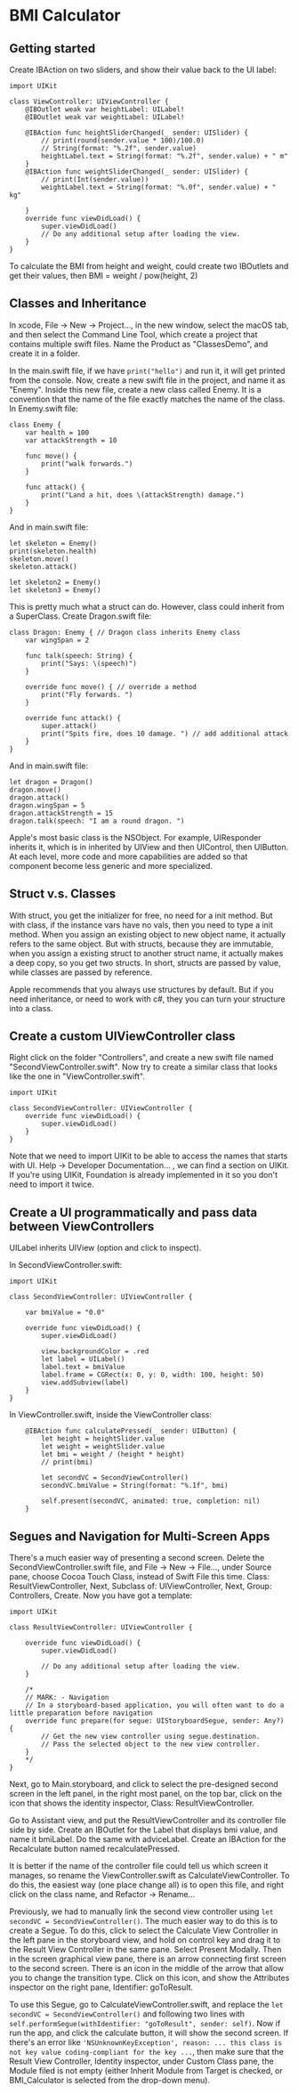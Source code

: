 # BMI Calculator
## Getting started
Create IBAction on two sliders, and show their value back to the UI label: 
```
import UIKit

class ViewController: UIViewController {
    @IBOutlet weak var heightLabel: UILabel!
    @IBOutlet weak var weightLabel: UILabel!

    @IBAction func heightSliderChanged(_ sender: UISlider) {
        // print(round(sender.value * 100)/100.0)
        // String(format: "%.2f", sender.value)
        heightLabel.text = String(format: "%.2f", sender.value) + " m"
    }
    @IBAction func weightSliderChanged(_ sender: UISlider) {
        // print(Int(sender.value))
        weightLabel.text = String(format: "%.0f", sender.value) + " kg"
        
    }
    override func viewDidLoad() {
        super.viewDidLoad()
        // Do any additional setup after loading the view.
    }
}
```

To calculate the BMI from height and weight, could create two IBOutlets and get their values, then BMI = weight / pow(height, 2)

## Classes and Inheritance
In xcode, File -> New -> Project..., in the new window, select the macOS tab, and then select the Command Line Tool, which create a project that contains multiple swift files. Name the Product as "ClassesDemo", and create it in a folder. 

In the main.swift file, if we have `print("hello")` and run it, it will get printed from the console. Now, create a new swift file in the project, and name it as "Enemy". Inside this new file, create a new class called Enemy. It is a convention that the name of the file exactly matches the name of the class. In Enemy.swift file:
```
class Enemy {
    var health = 100
    var attackStrength = 10
    
    func move() {
        print("walk forwards.")
    }
    
    func attack() {
        print("Land a hit, does \(attackStrength) damage.")
    }
}
```
And in main.swift file:
```
let skeleton = Enemy()
print(skeleton.health)
skeleton.move()
skeleton.attack()

let skeleton2 = Enemy()
let skeleton3 = Enemy()
```

This is pretty much what a struct can do. However, class could inherit from a SuperClass. Create Dragon.swift file:
```
class Dragon: Enemy { // Dragon class inherits Enemy class
    var wingSpan = 2
    
    func talk(speech: String) {
        print("Says: \(speech)")
    }
    
    override func move() { // override a method
        print("Fly forwards. ")
    }
    
    override func attack() {
        super.attack()
        print("Spits fire, does 10 damage. ") // add additional attack
    }
}
```
And in main.swift file:
```
let dragon = Dragon()
dragon.move()
dragon.attack()
dragon.wingSpan = 5
dragon.attackStrength = 15
dragon.talk(speech: "I am a round dragon. ")
```

Apple's most basic class is the NSObject. For example, UIResponder inherits it, which is in inherited by UIView and then UIControl, then UIButton. At each level, more code and more capabilities are added so that component become less generic and more specialized. 

## Struct v.s. Classes
With struct, you get the initializer for free, no need for a init method. But with class, if the instance vars have no vals, then you need to type a init method. When you assign an existing object to new object name, it actually refers to the same object. But with structs, because they are immutable, when you assign a existing struct to another struct name, it actually makes a deep copy, so you get two structs. In short, structs are passed by value, while classes are passed by reference. 

Apple recommends that you always use structures by default. But if you need inheritance, or need to work with c#, they you can turn your structure into a class. 

## Create a custom UIViewController class
Right click on the folder "Controllers", and create a new swift file named "SecondViewController.swift". Now try to create a similar class that looks like the one in "ViewController.swift". 

```
import UIKit

class SecondViewController: UIViewController {
    override func viewDidLoad() {
        super.viewDidLoad()
    } 
}
```

Note that we need to import UIKit to be able to access the names that starts with UI. Help -> Developer Documentation... , we can find a section on UIKit. If you're using UIKit, Foundation is already implemented in it so you don't need to import it twice.

## Create a UI programmatically and pass data between ViewControllers
UILabel inherits UIView (option and click to inspect). 

In SecondViewController.swift:
```
import UIKit

class SecondViewController: UIViewController {
    
    var bmiValue = "0.0"
    
    override func viewDidLoad() {
        super.viewDidLoad()
        
        view.backgroundColor = .red
        let label = UILabel()
        label.text = bmiValue
        label.frame = CGRect(x: 0, y: 0, width: 100, height: 50)
        view.addSubview(label)
    }
}
```

In ViewController.swift, inside the ViewController class:
```
    @IBAction func calculatePressed(_ sender: UIButton) {
        let height = heightSlider.value
        let weight = weightSlider.value
        let bmi = weight / (height * height)
        // print(bmi)
        
        let secondVC = SecondViewController()
        secondVC.bmiValue = String(format: "%.1f", bmi)
        
        self.present(secondVC, animated: true, completion: nil)
    }
```

## Segues and Navigation for Multi-Screen Apps
There's a much easier way of presenting a second screen. Delete the SecondViewController.swift file, and File -> New -> File..., under Source pane, choose Cocoa Touch Class, instead of Swift File this time. Class: ResultViewController, Next, Subclass of: UIViewController, Next, Group: Controllers, Create. Now you have got a template:

```
import UIKit

class ResultViewController: UIViewController {

    override func viewDidLoad() {
        super.viewDidLoad()

        // Do any additional setup after loading the view.
    }
    
    /*
    // MARK: - Navigation
    // In a storyboard-based application, you will often want to do a little preparation before navigation
    override func prepare(for segue: UIStoryboardSegue, sender: Any?) {
        // Get the new view controller using segue.destination.
        // Pass the selected object to the new view controller.
    }
    */
}
```

Next, go to Main.storyboard, and click to select the pre-designed second screen in the left panel, in the right most panel, on the top bar, click on the icon that shows the identity inspector, Class: ResultViewController. 

Go to Assistant view, and put the ResultViewController and its controller file side by side. Create an IBOutlet for the Label that displays bmi value, and name it bmiLabel. Do the same with adviceLabel. Create an IBAction for the Recalculate button named recalculatePressed. 

It is better if the name of the controller file could tell us which screen it manages, so rename the ViewController.swift as CalculateViewController. To do this, the easiest way (one place change all) is to open this file, and right click on the class name, and Refactor -> Rename...

Previously, we had to manually link the second view controller using `let secondVC = SecondViewController()`. The much easier way to do this is to create a Segue. To do this, click to select the Calculate View Controller in the left pane in the storyboard view, and hold on control key and drag it to the Result View Controller in the same pane. Select Present Modally. Then in the screen graphical view pane, there is an arrow connecting first screen to the second screen. There is an icon in the middle of the arrow that allow you to change the transition type. Click on this icon, and show the Attributes inspector on the right pane, Identifier: goToResult. 

To use this Segue, go to CalculateViewController.swift, and replace the `let secondVC = SecondViewController()` and following two lines with `self.performSegue(withIdentifier: "goToResult", sender: self)`. Now if run the app, and click the calculate button, it will show the second screen. If there's an error like `'NSUnknownKeyException', reason: ... this class is not key value coding-compliant for the key ...`, then make sure that the Result View Controller, Identity inspector, under Custom Class pane, the Module filed is not empty (either Inherit Module from Target is checked, or BMI_Calculator is selected from the drop-down menu). 







